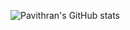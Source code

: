 ![Pavithran's GitHub stats](https://github-readme-stats.vercel.app/api?username=PavithranChelliahpillai&theme=dark)
